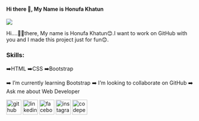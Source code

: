 #### Hi there 👋, My Name is Honufa Khatun
![](https://arturssmirnovs.github.io/github-profile-readme-generator/images/banner.png)

Hi....🙋‍♀️there, My name is Honufa Khatun😊.I want to work on GitHub with you and I made this project just for fun😊. 

### Skills:
➡️HTML
➡️CSS
➡️Bootstrap

➡️ I’m currently learning Bootstrap 
➡️ I’m looking to collaborate on GitHub 
➡️ Ask me about Web Developer 


[<img src='https://cdn.jsdelivr.net/npm/simple-icons@3.0.1/icons/github.svg' alt='github' height='40'>](https://github.com/devhonufa)  [<img src='https://cdn.jsdelivr.net/npm/simple-icons@3.0.1/icons/linkedin.svg' alt='linkedin' height='40'>](https://www.linkedin.com/in/devhonufa/)  [<img src='https://cdn.jsdelivr.net/npm/simple-icons@3.0.1/icons/facebook.svg' alt='facebook' height='40'>](https://www.facebook.com/devhonufa)  [<img src='https://cdn.jsdelivr.net/npm/simple-icons@3.0.1/icons/instagram.svg' alt='instagram' height='40'>](https://www.instagram.com/devhonufa/)  [<img src='https://cdn.jsdelivr.net/npm/simple-icons@3.0.1/icons/codepen.svg' alt='codepen' height='40'>](https://codepen.io/devhonufa)  


